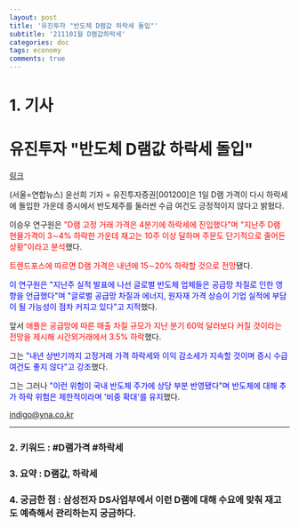 ```yaml
---
layout: post
title: '유진투자 "반도체 D램값 하락세 돌입"'
subtitle: '211101월 D램값하락세'
categories: doc
tags: economy
comments: true
---
```


# 1. 기사

유진투자 "반도체 D램값 하락세 돌입"
==========
[링크](https://www.yna.co.kr/view/AKR20211101035600002?input=1195m)


(서울=연합뉴스) 윤선희 기자 = 유진투자증권[001200]은 1일 D램 가격이 다시 하락세에 돌입한 가운데 증시에서 반도체주를 둘러싼 수급 여건도 긍정적이지 않다고 밝혔다.   

이승우 연구원은 <span style="color:red">"D램 고정 거래 가격은 4분기에 하락세에 진입했다"며 "지난주 D램 현물가격이 3∼4% 하락한 가운데 재고는 10주 이상 달하며 주문도 단기적으로 줄어든 상황"이라고 분석</span>했다.   

<span style="color:red">트렌드포스에 따르면 D램 가격은 내년에 15∼20% 하락할 것으로 전망</span>됐다.   

<span style="color:blue">이 연구원은 "지난주 실적 발표에 나선 글로벌 반도체 업체들은 공급망 차질로 인한 영향을 언급했다"며 "글로벌 공급망 차질과 에너지, 원자재 가격 상승이 기업 실적에 부담이 될 가능성이 점차 커지고 있다"고 지적</span>했다.   

앞서 <span style="color:red">애플은 공급망에 따른 매출 차질 규모가 지난 분기 60억 달러보다 커질 것이라는 전망을 제시해 시간외거래에서 3.5% 하락</span>했다.   

그는 <span style="color:blue">"내년 상반기까지 고정거래 가격 하락세와 이익 감소세가 지속할 것이며 증시 수급 여건도 좋지 않다"고 강조</span>했다.   

그는 그러나 <span style="color:blue">"이런 위험이 국내 반도체 주가에 상당 부분 반영됐다"며 반도체에 대해 추가 하락 위험은 제한적이라며 '비중 확대'를 유지</span>했다.   

indigo@yna.co.kr
* * *

### 2. 키워드 : \#D램가격 \#하락세
### 3. 요약 :  D램값, 하락세
### 4. 궁금한 점 : 삼성전자 DS사업부에서 이런 D램에 대해 수요에 맞춰 재고도 예측해서 관리하는지 궁금하다.
